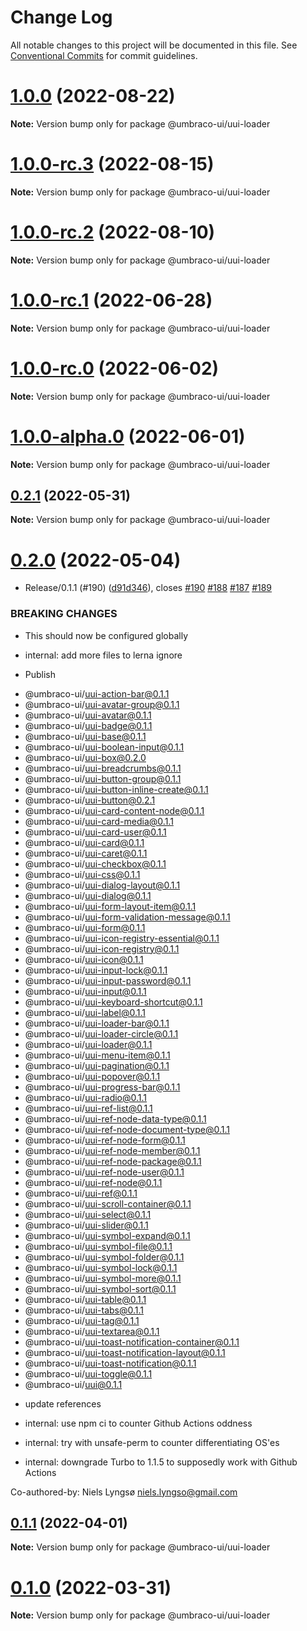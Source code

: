 # Change Log

All notable changes to this project will be documented in this file.
See [Conventional Commits](https://conventionalcommits.org) for commit guidelines.

# [1.0.0](https://github.com/umbraco/Umbraco.UI/compare/@umbraco-ui/uui-loader@1.0.0-rc.3...@umbraco-ui/uui-loader@1.0.0) (2022-08-22)

**Note:** Version bump only for package @umbraco-ui/uui-loader

# [1.0.0-rc.3](https://github.com/umbraco/Umbraco.UI/compare/@umbraco-ui/uui-loader@1.0.0-rc.2...@umbraco-ui/uui-loader@1.0.0-rc.3) (2022-08-15)

**Note:** Version bump only for package @umbraco-ui/uui-loader

# [1.0.0-rc.2](https://github.com/umbraco/Umbraco.UI/compare/@umbraco-ui/uui-loader@1.0.0-rc.1...@umbraco-ui/uui-loader@1.0.0-rc.2) (2022-08-10)

**Note:** Version bump only for package @umbraco-ui/uui-loader

# [1.0.0-rc.1](https://github.com/umbraco/Umbraco.UI/compare/@umbraco-ui/uui-loader@1.0.0-rc.0...@umbraco-ui/uui-loader@1.0.0-rc.1) (2022-06-28)

**Note:** Version bump only for package @umbraco-ui/uui-loader

# [1.0.0-rc.0](https://github.com/umbraco/Umbraco.UI/compare/@umbraco-ui/uui-loader@0.2.1...@umbraco-ui/uui-loader@1.0.0-rc.0) (2022-06-02)

**Note:** Version bump only for package @umbraco-ui/uui-loader

# [1.0.0-alpha.0](https://github.com/umbraco/Umbraco.UI/compare/@umbraco-ui/uui-loader@0.2.1...@umbraco-ui/uui-loader@1.0.0-alpha.0) (2022-06-01)

**Note:** Version bump only for package @umbraco-ui/uui-loader

## [0.2.1](https://github.com/umbraco/Umbraco.UI/compare/@umbraco-ui/uui-loader@0.2.0...@umbraco-ui/uui-loader@0.2.1) (2022-05-31)

**Note:** Version bump only for package @umbraco-ui/uui-loader

# [0.2.0](https://github.com/umbraco/Umbraco.UI/compare/@umbraco-ui/uui-loader@0.1.0...@umbraco-ui/uui-loader@0.2.0) (2022-05-04)

- Release/0.1.1 (#190) ([d91d346](https://github.com/umbraco/Umbraco.UI/commit/d91d346a0659f52de2a3c4746065c554f95e6328)), closes [#190](https://github.com/umbraco/Umbraco.UI/issues/190) [#188](https://github.com/umbraco/Umbraco.UI/issues/188) [#187](https://github.com/umbraco/Umbraco.UI/issues/187) [#189](https://github.com/umbraco/Umbraco.UI/issues/189)

### BREAKING CHANGES

- This should now be configured globally

- internal: add more files to lerna ignore

- Publish

* @umbraco-ui/uui-action-bar@0.1.1
* @umbraco-ui/uui-avatar-group@0.1.1
* @umbraco-ui/uui-avatar@0.1.1
* @umbraco-ui/uui-badge@0.1.1
* @umbraco-ui/uui-base@0.1.1
* @umbraco-ui/uui-boolean-input@0.1.1
* @umbraco-ui/uui-box@0.2.0
* @umbraco-ui/uui-breadcrumbs@0.1.1
* @umbraco-ui/uui-button-group@0.1.1
* @umbraco-ui/uui-button-inline-create@0.1.1
* @umbraco-ui/uui-button@0.2.1
* @umbraco-ui/uui-card-content-node@0.1.1
* @umbraco-ui/uui-card-media@0.1.1
* @umbraco-ui/uui-card-user@0.1.1
* @umbraco-ui/uui-card@0.1.1
* @umbraco-ui/uui-caret@0.1.1
* @umbraco-ui/uui-checkbox@0.1.1
* @umbraco-ui/uui-css@0.1.1
* @umbraco-ui/uui-dialog-layout@0.1.1
* @umbraco-ui/uui-dialog@0.1.1
* @umbraco-ui/uui-form-layout-item@0.1.1
* @umbraco-ui/uui-form-validation-message@0.1.1
* @umbraco-ui/uui-form@0.1.1
* @umbraco-ui/uui-icon-registry-essential@0.1.1
* @umbraco-ui/uui-icon-registry@0.1.1
* @umbraco-ui/uui-icon@0.1.1
* @umbraco-ui/uui-input-lock@0.1.1
* @umbraco-ui/uui-input-password@0.1.1
* @umbraco-ui/uui-input@0.1.1
* @umbraco-ui/uui-keyboard-shortcut@0.1.1
* @umbraco-ui/uui-label@0.1.1
* @umbraco-ui/uui-loader-bar@0.1.1
* @umbraco-ui/uui-loader-circle@0.1.1
* @umbraco-ui/uui-loader@0.1.1
* @umbraco-ui/uui-menu-item@0.1.1
* @umbraco-ui/uui-pagination@0.1.1
* @umbraco-ui/uui-popover@0.1.1
* @umbraco-ui/uui-progress-bar@0.1.1
* @umbraco-ui/uui-radio@0.1.1
* @umbraco-ui/uui-ref-list@0.1.1
* @umbraco-ui/uui-ref-node-data-type@0.1.1
* @umbraco-ui/uui-ref-node-document-type@0.1.1
* @umbraco-ui/uui-ref-node-form@0.1.1
* @umbraco-ui/uui-ref-node-member@0.1.1
* @umbraco-ui/uui-ref-node-package@0.1.1
* @umbraco-ui/uui-ref-node-user@0.1.1
* @umbraco-ui/uui-ref-node@0.1.1
* @umbraco-ui/uui-ref@0.1.1
* @umbraco-ui/uui-scroll-container@0.1.1
* @umbraco-ui/uui-select@0.1.1
* @umbraco-ui/uui-slider@0.1.1
* @umbraco-ui/uui-symbol-expand@0.1.1
* @umbraco-ui/uui-symbol-file@0.1.1
* @umbraco-ui/uui-symbol-folder@0.1.1
* @umbraco-ui/uui-symbol-lock@0.1.1
* @umbraco-ui/uui-symbol-more@0.1.1
* @umbraco-ui/uui-symbol-sort@0.1.1
* @umbraco-ui/uui-table@0.1.1
* @umbraco-ui/uui-tabs@0.1.1
* @umbraco-ui/uui-tag@0.1.1
* @umbraco-ui/uui-textarea@0.1.1
* @umbraco-ui/uui-toast-notification-container@0.1.1
* @umbraco-ui/uui-toast-notification-layout@0.1.1
* @umbraco-ui/uui-toast-notification@0.1.1
* @umbraco-ui/uui-toggle@0.1.1
* @umbraco-ui/uui@0.1.1

- update references

- internal: use npm ci to counter Github Actions oddness

- internal: try with unsafe-perm to counter differentiating OS'es

- internal: downgrade Turbo to 1.1.5 to supposedly work with Github Actions

Co-authored-by: Niels Lyngsø <niels.lyngso@gmail.com>

## [0.1.1](https://github.com/umbraco/Umbraco.UI/compare/@umbraco-ui/uui-loader@0.1.0...@umbraco-ui/uui-loader@0.1.1) (2022-04-01)

**Note:** Version bump only for package @umbraco-ui/uui-loader

# [0.1.0](https://github.com/umbraco/Umbraco.UI/compare/@umbraco-ui/uui-loader@0.0.17...@umbraco-ui/uui-loader@0.1.0) (2022-03-31)

**Note:** Version bump only for package @umbraco-ui/uui-loader
